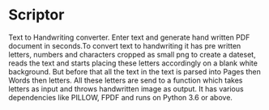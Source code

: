 # Scriptor
Text to Handwriting converter. Enter text and generate hand written PDF document in seconds.To convert text to handwriting it has pre written letters, numbers and characters cropped as small png to create a dateset, reads the text and starts placing these letters accordingly on a blank white background. But before that all the text in the text is parsed into Pages then Words then letters.
All these letters are send to a function which takes letters as input and throws handwritten image as output.
It has various dependencies like PILLOW, FPDF and runs on Python 3.6 or above.
